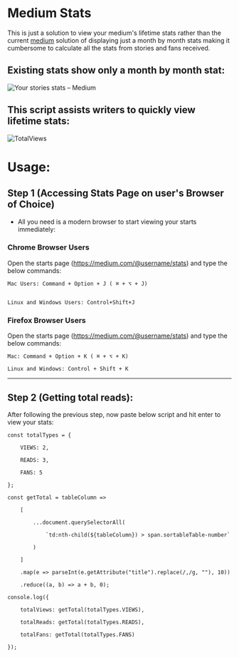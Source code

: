 # Medium Stats

This is just a solution to view your medium's lifetime stats rather than the current [medium](https://medium.com/) solution of displaying just a month by month stats making it cumbersome to calculate all the stats from stories and fans received.

## Existing stats show only a month by month stat:
![Your stories stats – Medium](https://user-images.githubusercontent.com/30528167/150293368-bef09967-f587-4adb-95c5-89785ffaf22d.png)

## This script assists writers to quickly view lifetime stats:
![TotalViews](https://user-images.githubusercontent.com/30528167/150292278-afc3caa8-bb25-4abc-8486-c80209d6c325.PNG)


# Usage:

## Step 1 (Accessing Stats Page on user's Browser of Choice)
- All you need is a modern browser to start viewing your starts immediately:

### Chrome Browser Users
Open the starts page (https://medium.com/@username/stats) and type the below commands:

    Mac Users: Command + Option + J ( ⌘ + ⌥ + J)


    Linux and Windows Users: Control+Shift+J 

### Firefox Browser Users
Open the starts page (https://medium.com/@username/stats) and type the below commands:

    Mac: Command + Option + K ( ⌘ + ⌥ + K)

    Linux and Windows: Control + Shift + K

___

## Step 2 (Getting total reads):

After following the previous step, now paste below script and hit enter to view your stats:

    const totalTypes = {

        VIEWS: 2,

        READS: 3,

        FANS: 5

    };

    const getTotal = tableColumn =>

        [

            ...document.querySelectorAll(

                `td:nth-child(${tableColumn}) > span.sortableTable-number`

            )

        ]

        .map(e => parseInt(e.getAttribute("title").replace(/,/g, ""), 10))

        .reduce((a, b) => a + b, 0);

    console.log({

        totalViews: getTotal(totalTypes.VIEWS),

        totalReads: getTotal(totalTypes.READS),

        totalFans: getTotal(totalTypes.FANS)

    });